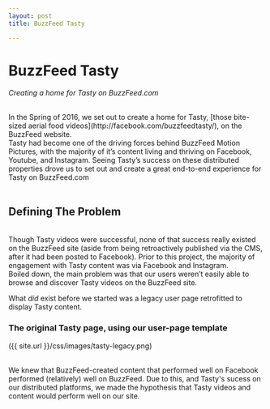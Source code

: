 ```yaml
---
layout: post
title: BuzzFeed Tasty

---
```


# **BuzzFeed Tasty** #
*Creating a home for Tasty on BuzzFeed.com*

<br />
In the Spring of 2016, we set out to create a home for Tasty, [those bite-sized aerial food videos](http://facebook.com/buzzfeedtasty/), on the BuzzFeed website. 

<br />
Tasty had become one of the driving forces behind BuzzFeed Motion Pictures, with the majority of it’s content living and thriving on Facebook, Youtube, and Instagram. Seeing Tasty’s success on these distributed properties drove us to set out and create a great end-to-end experience for Tasty on BuzzFeed.com

<br />
<br />

## **Defining The Problem**
<br />
Though Tasty videos were successful, none of that success really existed on the BuzzFeed site (aside from being retroactively published via the CMS, after it had been posted to Facebook). Prior to this project, the majority of engagement with Tasty content was via Facebook and Instagram.

<br />
Boiled down, the main problem was that our users weren’t easily able to browse and discover Tasty videos on the BuzzFeed site. 

What *did* exist before we started was a legacy user page retrofitted to display Tasty content.

### The original Tasty page, using our user-page template
({{ site.url }}/css/images/tasty-legacy.png)


<br />
We knew that BuzzFeed-created content that performed well on Facebook performed (relatively) well on BuzzFeed. Due to this, and Tasty's sucess on our distributed platforms, we made the hypothesis that Tasty videos and content would perform well on our site.

